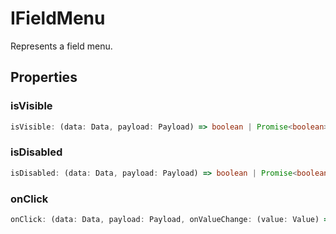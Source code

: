 # IFieldMenu

Represents a field menu.

## Properties

### isVisible

```ts
isVisible: (data: Data, payload: Payload) => boolean | Promise<boolean>
```

### isDisabled

```ts
isDisabled: (data: Data, payload: Payload) => boolean | Promise<boolean>
```

### onClick

```ts
onClick: (data: Data, payload: Payload, onValueChange: (value: Value) => void, onChange: (data: Data) => void) => void
```
